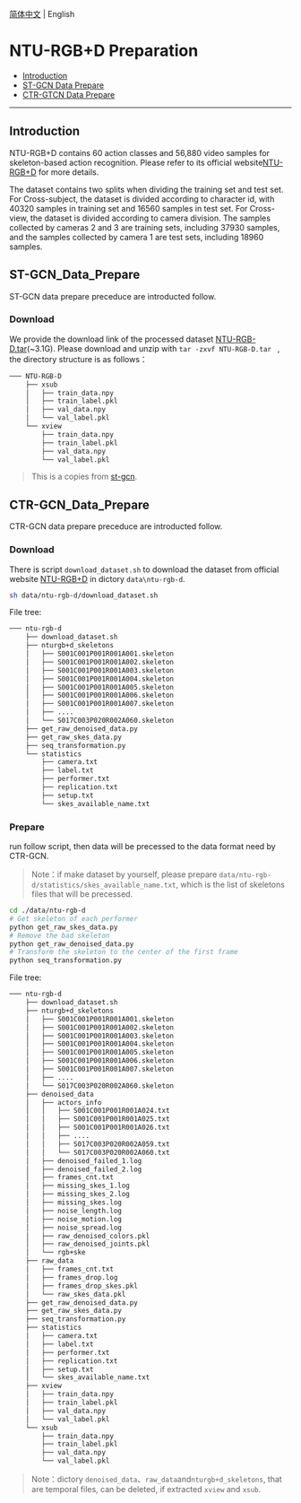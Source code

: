 [简体中文](../../zh-CN/dataset/ntu-rgbd.md) | English

# NTU-RGB+D Preparation

- [Introduction](#Introduction)
- [ST-GCN Data Prepare](#ST-GCN_Data_Prepare)
- [CTR-GTCN Data Prepare](#CTR-GCN_Data_Prepare)

---


## Introduction

NTU-RGB+D contains 60 action classes and 56,880 video samples for skeleton-based action recognition. Please refer to its official website[NTU-RGB+D](https://rose1.ntu.edu.sg/dataset/actionRecognition/) for more details.

The dataset contains two splits when dividing the training set and test set. For Cross-subject, the dataset is divided according to character id, with 40320 samples in training set and 16560 samples in test set. For Cross-view, the dataset is divided according to camera division. The samples collected by cameras 2 and 3 are training sets, including 37930 samples, and the samples collected by camera 1 are test sets, including 18960 samples.

## ST-GCN_Data_Prepare

ST-GCN data prepare preceduce are introducted follow.

### Download
We provide the download link of the processed dataset [NTU-RGB-D.tar](https://videotag.bj.bcebos.com/Data/NTU-RGB-D.tar)(~3.1G). Please download and unzip with ```tar -zxvf NTU-RGB-D.tar ``` , the directory structure is as follows：

```txt
─── NTU-RGB-D
    ├── xsub
    │   ├── train_data.npy
    │   ├── train_label.pkl
    │   ├── val_data.npy
    │   └── val_label.pkl
    └── xview
        ├── train_data.npy
        ├── train_label.pkl
        ├── val_data.npy
        └── val_label.pkl
```

> This is a copies from [st-gcn](https://github.com/open-mmlab/mmskeleton/blob/master/doc/SKELETON_DATA.md).

## CTR-GCN_Data_Prepare

CTR-GCN data prepare preceduce are introducted follow.

### Download

There is script `download_dataset.sh` to download the dataset from official website [NTU-RGB+D](https://rose1.ntu.edu.sg/dataset/actionRecognition/) in dictory `data\ntu-rgb-d`.

```bash
sh data/ntu-rgb-d/download_dataset.sh
```

File tree:
```txt
─── ntu-rgb-d
    ├── download_dataset.sh
    ├── nturgb+d_skeletons
    │   ├── S001C001P001R001A001.skeleton
    │   ├── S001C001P001R001A002.skeleton
    │   ├── S001C001P001R001A003.skeleton
    │   ├── S001C001P001R001A004.skeleton
    │   ├── S001C001P001R001A005.skeleton
    │   ├── S001C001P001R001A006.skeleton
    │   ├── S001C001P001R001A007.skeleton
    │   ├── ....
    │   └── S017C003P020R002A060.skeleton
    ├── get_raw_denoised_data.py
    ├── get_raw_skes_data.py
    ├── seq_transformation.py
    └── statistics
        ├── camera.txt
        ├── label.txt
        ├── performer.txt
        ├── replication.txt
        ├── setup.txt
        └── skes_available_name.txt

```

### Prepare

run follow script, then data will be precessed to the data format need by CTR-GCN.

> Note：if make dataset by yourself, please prepare `data/ntu-rgb-d/statistics/skes_available_name.txt`, which is the list of skeletons files that will be precessed.

```bash
cd ./data/ntu-rgb-d
# Get skeleton of each performer
python get_raw_skes_data.py
# Remove the bad skeleton
python get_raw_denoised_data.py
# Transform the skeleton to the center of the first frame
python seq_transformation.py
```

File tree:

```txt
─── ntu-rgb-d
    ├── download_dataset.sh
    ├── nturgb+d_skeletons
    │   ├── S001C001P001R001A001.skeleton
    │   ├── S001C001P001R001A002.skeleton
    │   ├── S001C001P001R001A003.skeleton
    │   ├── S001C001P001R001A004.skeleton
    │   ├── S001C001P001R001A005.skeleton
    │   ├── S001C001P001R001A006.skeleton
    │   ├── S001C001P001R001A007.skeleton
    │   ├── ....
    │   └── S017C003P020R002A060.skeleton
    ├── denoised_data
    │   ├── actors_info
    │   │   ├── S001C001P001R001A024.txt
    │   │   ├── S001C001P001R001A025.txt
    │   │   ├── S001C001P001R001A026.txt
    │   │   ├── ....
    │   │   ├── S017C003P020R002A059.txt
    │   │   └── S017C003P020R002A060.txt
    │   ├── denoised_failed_1.log
    │   ├── denoised_failed_2.log
    │   ├── frames_cnt.txt
    │   ├── missing_skes_1.log
    │   ├── missing_skes_2.log
    │   ├── missing_skes.log
    │   ├── noise_length.log
    │   ├── noise_motion.log
    │   ├── noise_spread.log
    │   ├── raw_denoised_colors.pkl
    │   ├── raw_denoised_joints.pkl
    │   └── rgb+ske
    ├── raw_data
    │   ├── frames_cnt.txt
    │   ├── frames_drop.log
    │   ├── frames_drop_skes.pkl
    │   └── raw_skes_data.pkl
    ├── get_raw_denoised_data.py
    ├── get_raw_skes_data.py
    ├── seq_transformation.py
    ├── statistics
    │   ├── camera.txt
    │   ├── label.txt
    │   ├── performer.txt
    │   ├── replication.txt
    │   ├── setup.txt
    │   └── skes_available_name.txt
    ├── xview
    │   ├── train_data.npy
    │   ├── train_label.pkl
    │   ├── val_data.npy
    │   └── val_label.pkl
    └── xsub
        ├── train_data.npy
        ├── train_label.pkl
        ├── val_data.npy
        └── val_label.pkl
```

> Note：dictory `denoised_data`、`raw_data`and`nturgb+d_skeletons`, that are temporal files, can be deleted, if extracted `xview` and `xsub`.
